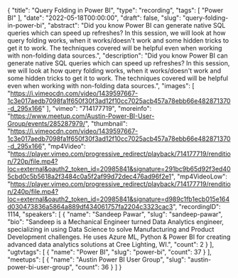 {
  "title": "Query Folding in Power BI",
  "type": "recording",
  "tags": [
    "Power BI"
  ],
  "date": "2022-05-18T00:00:00",
  "draft": false,
  "slug": "query-folding-in-power-bi",
  "abstract": "Did you know Power BI can generate native SQL queries which can speed up refreshes? In this session, we will look at how query folding works, when it works/doesn't work and some hidden tricks to get it to work. The techniques covered will be helpful even when working with non-folding data sources.",
  "description": "Did you know Power BI can generate native SQL queries which can speed up refreshes? In this session, we will look at how query folding works, when it works/doesn't work and some hidden tricks to get it to work. The techniques covered will be helpful even when working with non-folding data sources.",
  "images": [
    "https://i.vimeocdn.com/video/1439597667-1c3e017aedb7098fa1f650f30f3ad12f10cc7025acb457a78ebb66e482871370-d_295x166"
  ],
  "vimeo": "714177719",
  "moreinfo": "https://www.meetup.com/Austin-Power-BI-User-Group/events/285287979/",
  "thumbnail": "https://i.vimeocdn.com/video/1439597667-1c3e017aedb7098fa1f650f30f3ad12f10cc7025acb457a78ebb66e482871370-d_295x166",
  "mp4Video": "https://player.vimeo.com/progressive_redirect/playback/714177719/rendition/720p/file.mp4?loc=external&oauth2_token_id=20985841&signature=291bc9b65d92f3ed405cbd0c5b5618a2f3484c0a5f2af99d72dec476ad96f2e1",
  "mp4VideoLow": "https://player.vimeo.com/progressive_redirect/playback/714177719/rendition/240p/file.mp4?loc=external&oauth2_token_id=20985841&signature=d989c1fb1ecb015e164d030473836a5864a889df434061757fa2204c3323cac3",
  "recordingID": 1114,
  "speakers": [
    {
      "name": "Sandeep Pawar",
      "slug": "sandeep-pawar",
      "bio": "Sandeep is a Mechanical Engineer turned Data Analytics engineer, specializing in using Data Science to solve Manufacturing and Product Development challenges. He uses Azure ML, Python & Power BI for creating advanced data analytics solutions at Cree Lighting, WI.",
      "count": 2
    }
  ],
  "ugtvtags": [
    {
      "name": "Power BI",
      "slug": "power-bi",
      "count": 37
    }
  ],
  "meetups": [
    {
      "name": "Austin Power BI User Group",
      "slug": "austin-power-bi-user-group",
      "count": 36
    }
  ]
}